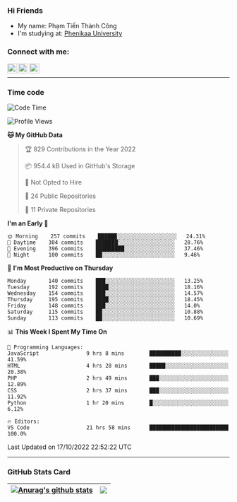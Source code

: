 ### Hi Friends

- My name: Phạm Tiến Thành Công
- I'm studying at: [Phenikaa University]


### Connect with me:
[<img align="left" alt="PhamTienThanhCong | Facebook" width="22px" src="https://upload.wikimedia.org/wikipedia/commons/thumb/1/16/Facebook-icon-1.png/640px-Facebook-icon-1.png" />][facebook]
[<img align="left" alt="PhamTienThanhCong | Zalo" width="22px" src="https://www.anphatpc.com.vn/template/anphat_2020v2/images/icon-zalo.jpg" />][zalo]
[<img align="left" alt="PhamTienThanhCong | LinkedIn" width="22px" src="https://cdn3.iconfinder.com/data/icons/inficons/512/linkedin.png" />][linkedin]

<br />

---

### Time code

<!--START_SECTION:waka-->
![Code Time](http://img.shields.io/badge/Code%20Time-622%20hrs%2010%20mins-blue)

![Profile Views](http://img.shields.io/badge/Profile%20Views-12-blue)

**🐱 My GitHub Data** 

> 🏆 829 Contributions in the Year 2022
 > 
> 📦 954.4 kB Used in GitHub's Storage 
 > 
> 🚫 Not Opted to Hire
 > 
> 📜 24 Public Repositories 
 > 
> 🔑 11 Private Repositories  
 > 
**I'm an Early 🐤** 

```text
🌞 Morning    257 commits    ██████░░░░░░░░░░░░░░░░░░░   24.31% 
🌆 Daytime    304 commits    ███████░░░░░░░░░░░░░░░░░░   28.76% 
🌃 Evening    396 commits    █████████░░░░░░░░░░░░░░░░   37.46% 
🌙 Night      100 commits    ██░░░░░░░░░░░░░░░░░░░░░░░   9.46%

```
📅 **I'm Most Productive on Thursday** 

```text
Monday       140 commits    ███░░░░░░░░░░░░░░░░░░░░░░   13.25% 
Tuesday      192 commits    ████░░░░░░░░░░░░░░░░░░░░░   18.16% 
Wednesday    154 commits    ███░░░░░░░░░░░░░░░░░░░░░░   14.57% 
Thursday     195 commits    ████░░░░░░░░░░░░░░░░░░░░░   18.45% 
Friday       148 commits    ███░░░░░░░░░░░░░░░░░░░░░░   14.0% 
Saturday     115 commits    ██░░░░░░░░░░░░░░░░░░░░░░░   10.88% 
Sunday       113 commits    ██░░░░░░░░░░░░░░░░░░░░░░░   10.69%

```


📊 **This Week I Spent My Time On** 

```text
💬 Programming Languages: 
JavaScript               9 hrs 8 mins        ██████████░░░░░░░░░░░░░░░   41.59% 
HTML                     4 hrs 28 mins       █████░░░░░░░░░░░░░░░░░░░░   20.38% 
PHP                      2 hrs 49 mins       ███░░░░░░░░░░░░░░░░░░░░░░   12.89% 
CSS                      2 hrs 37 mins       ███░░░░░░░░░░░░░░░░░░░░░░   11.92% 
Python                   1 hr 20 mins        █░░░░░░░░░░░░░░░░░░░░░░░░   6.12%

🔥 Editors: 
VS Code                  21 hrs 58 mins      █████████████████████████   100.0%

```


 Last Updated on 17/10/2022 22:52:22 UTC
<!--END_SECTION:waka-->

---

### GitHub Stats Card

| <a href="https://github.com/phamtienthanhcong"><img align="center" src="https://github-readme-stats.vercel.app/api?username=PhamTienThanhCong&show_icons=true&include_all_commits=true&theme=buefy&hide_border=true&theme=ocean_dark" alt="Anurag's github stats" /></a> | <a href="https://github.com/phamtienthanhcong"><img align="center" src="https://github-readme-stats.vercel.app/api/top-langs/?username=PhamTienThanhCong&layout=compact&theme=buefy&hide_border=true&theme=ocean_dark" /></a> |
| ------------- | ------------- |

[Phenikaa University]: https://phenikaa-uni.edu.vn/vi
[facebook]: https://www.facebook.com/phamtienthanhcong
[linkedin]: https://linkedin.com/in/phamtienthanhcong
[zalo]: https://zalo.me/0396396332
[tiktok]: https://www.tiktok.com/@phamtienthanhcong
[web]: https://github.com/PhamTienThanhCong/web_dev
[min project]: https://github.com/PhamTienThanhCong/Project-Of-Web
[c and cpp]: https://github.com/PhamTienThanhCong/Code_C_and_Cpro
[python]: https://github.com/PhamTienThanhCong/Python_beginer
